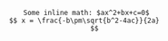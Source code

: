 <script>
    import Header from '$lib/components/Header.svelte'
    const topMatter = {
		description: "worked examples",
		course: "fluids", // statics, strength, fluids
		courseModule: "01 Pressure Measurement",
	};
</script>

<div class="page {topMatter.course}">
<Header {topMatter} />

<main>

    Some inline math: $ax^2+bx+c=0$    
    $$ x = \frac{-b\pm\sqrt{b^2-4ac}}{2a}     
    $$
</main>
</div>
